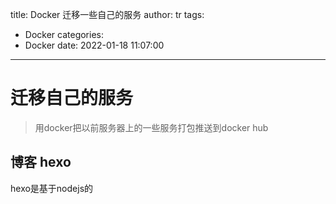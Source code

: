 title: Docker 迁移一些自己的服务
author: tr
tags:
  - Docker
categories:
  - Docker
date: 2022-01-18 11:07:00
---
# 迁移自己的服务
> 用docker把以前服务器上的一些服务打包推送到docker hub
<!--more-->

## 博客 hexo
hexo是基于nodejs的